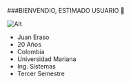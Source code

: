 ###BIENVENDIO, ESTIMADO USUARIO 👋

![Alt](https://scontent.fclo1-3.fna.fbcdn.net/v/t39.30808-6/232495255_270104191587157_1233775090796102011_n.jpg?_nc_cat=102&ccb=1-7&_nc_sid=1b51e3&_nc_eui2=AeG2oXXhTy52geBWozSGuZbafsUW950KirV-xRb3nQqKteUV-7eVNih5BwfEAcV8r8bObsjzj1NJ2doYggZ8za2U&_nc_ohc=hkIUHnCSR0QAX-cEV7f&_nc_ht=scontent.fclo1-3.fna&oh=00_AfD2pOxLcXqiA1ePf7QhLruatW5BPo0ba_4h7iiOdXBQ7w&oe=65129558)

* Juan Eraso
* 20 Años 
* Colombia
* Universidad Mariana
* Ing. Sistemas
* Tercer Semestre
